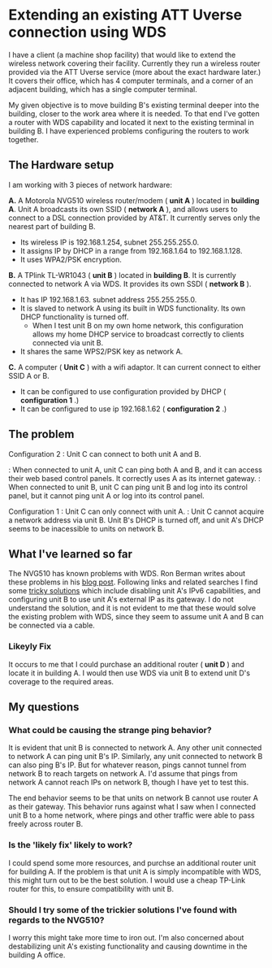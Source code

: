 # Extending an existing ATT Uverse connection using WDS

I have a client (a machine shop facility) that would like to extend the wireless network covering their facility. Currently they run a wireless router provided via the ATT Uverse service (more about the exact hardware later.) It covers their office, which has 4 computer terminals, and a corner of an adjacent building, which has a single computer terminal.

My given objective is to move building B's existing terminal deeper into the building, closer to the work area where it is needed. To that end I've gotten a router with WDS capability and located it next to the existing terminal in building B. I have experienced problems configuring the routers to work together.


## The Hardware setup

I am working with 3 pieces of network hardware:

**A.** A Motorola NVG510 wireless router/modem ( **unit A** ) located in **building A**. Unit A broadcasts its own SSID ( **network A** ), and allows users to connect to a DSL connection provided by AT&T. It currently serves only the nearest part of building B.
- Its wireless IP is 192.168.1.254, subnet 255.255.255.0.
- It assigns IP by DHCP in a range from 192.168.1.64 to 192.168.1.128.
- It uses WPA2/PSK encryption.

**B.** A TPlink TL-WR1043 ( **unit B** ) located in **building B**. It is currently connected to network A via WDS. It provides its own SSDI ( **network B** ).
- It has IP 192.168.1.63. subnet address 255.255.255.0.
- It is slaved to network A using its built in WDS functionality. Its own DHCP functionality is turned off.
  - When I test unit B on my own home network, this configuration allows my home DHCP service to broadcast correctly to clients connected via unit B.
- It shares the same WPS2/PSK key as network A.

**C.** A computer ( **Unit C** ) with a wifi adaptor. It can current connect to either SSID A or B.
- It can be configured to use configuration provided by DHCP ( **configuration 1** .)
- It can be configured to use ip 192.168.1.62 ( **configuration 2** .)

## The problem


Configuration 2
: Unit C can connect to both unit A and B. 

: When connected to unit A, unit C can ping both A and  B, and it can access their web based control panels. It correctly uses A as its internet gateway. 
: When connected to unit B, unit C can ping unit B and log into its control panel, but it cannot ping unit A or log into its control panel. 

Configuration 1
: Unit C can only connect with unit A.
: Unit C cannot acquire a network address via unit B. Unit B's DHCP is turned off, and unit A's DHCP seems to be inacessible to units on network B.

## What I've learned so far

The NVG510 has known problems with WDS. Ron Berman writes about these problems in his [blog post](http://www.ron-berman.com/2011/11/24/motorola-nvg510-help-page-for-att-u-verse-users/). Following links and related searches I find some [tricky solutions](http://forums.att.com/t5/Features-and-How-To/NVG510-Bridge-Mode/m-p/2928989#M29846) which include disabling unit A's IPv6 capabilities, and configuring unit B to use unit A's external IP as its gateway. I do not understand the solution, and it is not evident to me that these would solve the existing problem with WDS, since they seem to assume unit A and B can be connected via a cable.


### Likeyly Fix
It occurs to me that I could purchase an additional router ( **unit D** ) and locate it in building A. I would then use WDS via unit B to extend unit D's coverage to the required areas.

## My questions

### What could be causing the strange ping behavior?
It is evident that unit B is connected to network A. Any other unit connected to network A can ping unit B's IP. Similarly, any unit connected to network B can also ping B's IP. But for whatever reason, pings cannot tunnel from network B to reach targets on network A. I'd assume that pings from network A cannot reach IPs on network B, though I have yet to test this. 

The end behavior seems to be that units on network B cannot use router A as their gateway. This behavior runs against what I saw when I connected unit B to a home network, where pings and other traffic were able to pass freely across router B.

### Is the 'likely fix' likely to work?
I could spend some more resources, and purchse an additional router unit for building A. If the problem is that unit A is simply incompatible with WDS, this might turn out to be the best solution. I would use a cheap TP-Link router for this, to ensure compatibility with unit B.

### Should I try some of the trickier solutions I've found with regards to the NVG510?
I worry this might take more time to iron out. I'm also concerned about destabilizing unit A's existing functionality and causing downtime in the building A office.
